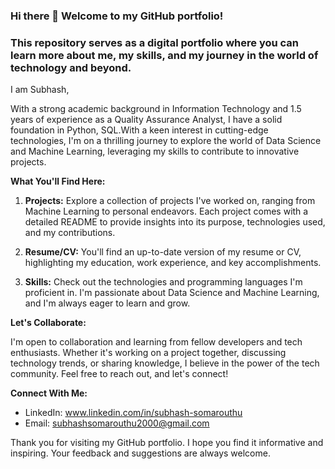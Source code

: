 ### Hi there 👋 Welcome to my GitHub portfolio! 


### This repository serves as a digital portfolio where you can learn more about me, my skills, and my journey in the world of technology and beyond.



I am Subhash,



With a strong academic background in Information Technology and 1.5 years of experience as a Quality Assurance Analyst, I have a solid foundation in Python, SQL.With a keen interest in cutting-edge technologies, I'm on a thrilling journey to explore the world of Data Science and Machine Learning, leveraging my skills to contribute to innovative projects.

**What You'll Find Here:**

1. **Projects:** Explore a collection of projects I've worked on, ranging from Machine Learning to personal endeavors. Each project comes with a detailed README to provide insights into its purpose, technologies used, and my contributions.

2. **Resume/CV:** You'll find an up-to-date version of my resume or CV, highlighting my education, work experience, and key accomplishments.

3. **Skills:** Check out the technologies and programming languages I'm proficient in. I'm passionate about Data Science and Machine Learning, and I'm always eager to learn and grow.


**Let's Collaborate:**

I'm open to collaboration and learning from fellow developers and tech enthusiasts. Whether it's working on a project together, discussing technology trends, or sharing knowledge, I believe in the power of the tech community. Feel free to reach out, and let's connect!

**Connect With Me:**

- LinkedIn: www.linkedin.com/in/subhash-somarouthu
- Email: subhashsomarouthu2000@gmail.com

Thank you for visiting my GitHub portfolio. I hope you find it informative and inspiring. Your feedback and suggestions are always welcome.

